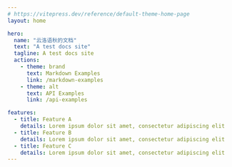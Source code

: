 ```yaml
---
# https://vitepress.dev/reference/default-theme-home-page
layout: home

hero:
  name: "云洛语秋的文档"
  text: "A test docs site"
  tagline: A test docs site
  actions:
    - theme: brand
      text: Markdown Examples
      link: /markdown-examples
    - theme: alt
      text: API Examples
      link: /api-examples

features:
  - title: Feature A
    details: Lorem ipsum dolor sit amet, consectetur adipiscing elit
  - title: Feature B
    details: Lorem ipsum dolor sit amet, consectetur adipiscing elit
  - title: Feature C
    details: Lorem ipsum dolor sit amet, consectetur adipiscing elit
---
```


